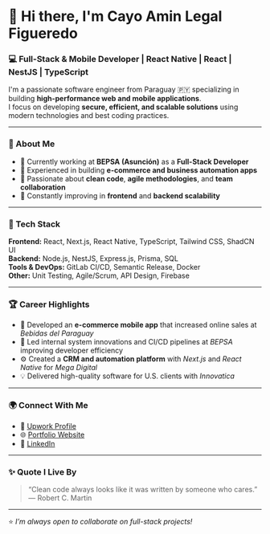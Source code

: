 # 👋 Hi there, I'm Cayo Amin Legal Figueredo

### 💻 Full-Stack & Mobile Developer | React Native | React | NestJS | TypeScript

I'm a passionate software engineer from Paraguay 🇵🇾 specializing in building **high-performance web and mobile applications**.  
I focus on developing **secure, efficient, and scalable solutions** using modern technologies and best coding practices.

---

### 🚀 About Me

- 🔧 Currently working at **BEPSA (Asunción)** as a **Full-Stack Developer**
- 📱 Experienced in building **e-commerce and business automation apps**
- 🧩 Passionate about **clean code**, **agile methodologies**, and **team collaboration**
- 🧠 Constantly improving in **frontend** and **backend scalability**

---

### 🧰 Tech Stack

**Frontend:** React, Next.js, React Native, TypeScript, Tailwind CSS, ShadCN UI  
**Backend:** Node.js, NestJS, Express.js, Prisma, SQL  
**Tools & DevOps:** GitLab CI/CD, Semantic Release, Docker  
**Other:** Unit Testing, Agile/Scrum, API Design, Firebase

---

### 🏆 Career Highlights

- 🚀 Developed an **e-commerce mobile app** that increased online sales at *Bebidas del Paraguay*  
- 🧱 Led internal system innovations and CI/CD pipelines at *BEPSA* improving developer efficiency  
- ⚙️ Created a **CRM and automation platform** with *Next.js* and *React Native* for *Mega Digital*  
- 💡 Delivered high-quality software for U.S. clients with *Innovatica*  

---

### 🌍 Connect With Me

- 💼 [Upwork Profile](https://www.upwork.com/freelancers/~0154ea3026fe2e5ce7?mp_source=share)
- 🌐 [Portfolio Website](https://cayolegal.vercel.app/)  
- 💬 [LinkedIn](https://www.linkedin.com/in/cayo-amin-legal-figueredo/)  

---

### ✨ Quote I Live By

> “Clean code always looks like it was written by someone who cares.” — Robert C. Martin

---

⭐️ *I’m always open to collaborate on full-stack projects!*
